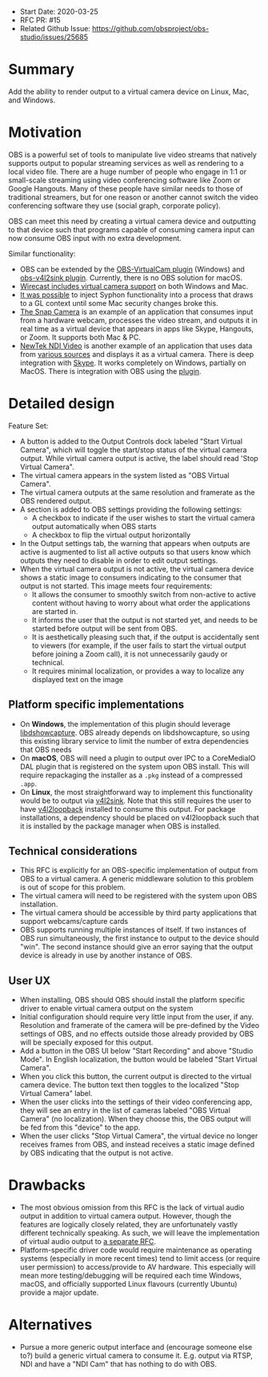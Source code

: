 - Start Date: 2020-03-25
- RFC PR: #15
- Related Github Issue: https://github.com/obsproject/obs-studio/issues/25685

# Summary

Add the ability to render output to a virtual camera device on Linux, Mac, and Windows.

# Motivation

OBS is a powerful set of tools to manipulate live video streams that natively supports output to popular streaming services as well as rendering to a local video file. There are a huge number of people who engage in 1:1 or small-scale streaming using video conferencing software like Zoom or Google Hangouts. Many of these people have similar needs to those of traditional streamers, but for one reason or another cannot switch the video conferencing software they use (social graph, corporate policy).

OBS can meet this need by creating a virtual camera device and outputting to that device such that programs capable of consuming camera input can now consume OBS input with no extra development.

Similar functionality: 
* OBS can be extended by the [OBS-VirtualCam plugin](https://obsproject.com/forum/resources/obs-virtualcam.539/) (Windows) and [obs-v4l2sink plugin](https://github.com/CatxFish/obs-v4l2sink). Currently, there is no OBS solution for macOS.
* [Wirecast includes virtual camera support](http://www.telestream.net/pdfs/user-guides/Wirecast-8-User-Guide-Windows.pdf) on both Windows and Mac.
* [It was possible](https://github.com/zakk4223/SyphonInject) to inject Syphon functionality into a process that draws to a GL context until some Mac security changes broke this.
* [The Snap Camera](https://snapcamera.snapchat.com) is an example of an application that consumes input from a hardware webcam, processes the video stream, and outputs it in real time as a virtual device that appears in apps like Skype, Hangouts, or Zoom. It supports both Mac & PC.
* [NewTek NDI Video](https://support.newtek.com/hc/en-us/articles/115001951393-NDI-VIRTUAL-INPUT) is another example of an application that uses data from [various sources](https://ndi.tv/tools/) and displays it as a virtual camera. There is deep integration with [Skype](https://www.newtek.com/blog/tips/using-ndi-in-skype/). It works completely on Windows, partially on MacOS. There is integration with OBS using the [plugin](https://obsproject.com/forum/resources/obs-ndi-newtek-ndi%E2%84%A2-integration-into-obs-studio.528/).

# Detailed design

Feature Set:

* A button is added to the Output Controls dock labeled "Start Virtual Camera", which will toggle the start/stop status of the virtual camera output. While virtual camera output is active, the label should read 'Stop Virtual Camera".
* The virtual camera appears in the system listed as "OBS Virtual Camera".
* The virtual camera outputs at the same resolution and framerate as the OBS rendered output.
* A section is added to OBS settings providing the following settings:
    * A checkbox to indicate if the user wishes to start the virtual camera output automatically when OBS starts
    * A checkbox to flip the virtual output horizontally
* In the Output settings tab, the warning that appears when outputs are active is augmented to list all active outputs so that users know which outputs they need to disable in order to edit output settings.
* When the virtual camera output is not active, the virtual camera device shows a static image to consumers indicating to the consumer that output is not started. This image meets four requirements:
    * It allows the consumer to smoothly switch from non-active to active content without having to worry about what order the applications are started in.
    * It informs the user that the output is not started yet, and needs to be started before output will be sent from OBS.
    * It is aesthetically pleasing such that, if the output is accidentally sent to viewers (for example, if the user fails to start the virtual output before joining a Zoom call), it is not unnecessarily gaudy or technical.
    * It requires minimal localization, or provides a way to localize any displayed text on the image

## Platform specific implementations

* On **Windows**, the implementation of this plugin should leverage [libdshowcapture](https://github.com/obsproject/libdshowcapture). OBS already depends on libdshowcapture, so using this existing library service to limit the number of extra dependencies that OBS needs
* On **macOS**, OBS will need a plugin to output over IPC to a CoreMediaIO DAL plugin that is registered on the system upon OBS install. This will require repackaging the installer as a `.pkg` instead of a compressed `.app`.
* On **Linux**, the most straightforward way to implement this functionality would be to output via [v4l2sink](https://gstreamer.freedesktop.org/documentation/video4linux2/v4l2sink.html?gi-language=c). Note that this still requires the user to have [v4l2loopback](https://github.com/umlaeute/v4l2loopback) installed to consume this output. For package installations, a dependency should be placed on v4l2loopback such that it is installed by the package manager when OBS is installed.

## Technical considerations

- This RFC is explicitly for an OBS-specific implementation of output from OBS to a virtual camera. A generic middleware solution to this problem is out of scope for this problem.
- The virtual camera will need to be registered with the system upon OBS installation.
- The virtual camera should be accessible by third party applications that support webcams/capture cards
- OBS supports running multiple instances of itself. If two instances of OBS run simultaneously, the first instance to output to the device should "win". The second instance should give an error saying that the output device is already in use by another instance of OBS.

## User UX

* When installing, OBS should OBS should install the platform specific driver to enable virtual camera output on the system
* Initial configuration should require very little input from the user, if any. Resolution and framerate of the camera will be pre-defined by the Video settings of OBS, and no effects outside those already provided by OBS will be specially exposed for this output.
* Add a button in the OBS UI below "Start Recording" and above "Studio Mode". In English localization, the button would be labeled "Start Virtual Camera".
* When you click this button, the current output is directed to the virtual camera device. The button text then toggles to the localized "Stop Virtual Camera" label.
* When the user clicks into the settings of their video conferencing app, they will see an entry in the list of cameras labeled "OBS Virtual Camera" (no localization). When they choose this, the OBS output will be fed from this "device" to the app.
* When the user clicks "Stop Virtual Camera", the virtual device no longer receives frames from OBS, and instead receives a static image defined by OBS indicating that the output is not active.

# Drawbacks

* The most obvious omission from this RFC is the lack of virtual audio output in addition to virtual camera output. However, though the features are logically closely related, they are unfortunately vastly different technically speaking. As such, we will leave the implementation of virtual audio output to [a separate RFC](https://github.com/obsproject/rfcs/pull/16).
* Platform-specific driver code would require maintenance as operating systems (especially in more recent times) tend to limit access (or require user permission) to access/provide to AV hardware. This especially will mean more testing/debugging will be required each time Windows, macOS, and officially supported Linux flavours (currently Ubuntu) provide a major update.

# Alternatives

* Pursue a more generic output interface and (encourage someone else to?) build a generic virtual camera to consume it. E.g. output via RTSP, NDI and have a "NDI Cam" that has nothing to do with OBS.
